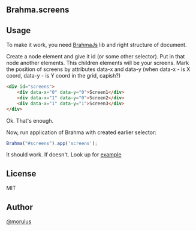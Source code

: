 Brahma.screens
--

## Usage
To make it work, you need [BrahmaJs](https://github.com/morulus/brahma) lib and right structure of document.

Create a node element and give it id (or some other selector). Put in that node another elements. This children elements will be your screens. 
Mark the position of screens by attributes data-x and data-y (when data-x - is X coord, data-y - is Y coord in the grid, capish?)
```html
<div id="screens">
	<div data-x="0" data-y="0">Screen1</div>
	<div data-x="1" data-y="0">Screen2</div>
	<div data-x="1" data-y="1">Screen3</div>
</div>
```
Ok. That's enough.

Now, run application of Brahma with created earlier selector:
```javascript
Brahma("#screens").app('screens');
```

It should work.
If doesn't. Look up for [example](http://morulus.github.io/brahma.screens/)

## License
MIT

## Author
[@morulus](ttps://github.com/morulus/)

